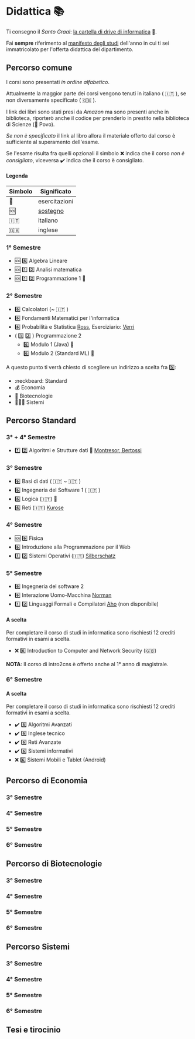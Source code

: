 # Didattica :books:

Ti consegno il _Santo Graal_: [la cartella di drive di informatica](https://bit.ly/drive-folder) 📁.

Fai __sempre__ riferimento al [manifesto degli studi]() dell'anno in cui ti sei immatricolato per l'offerta didattica del dipartimento.

## Percorso comune

I corsi sono presentati _in ordine alfabetico_.

Attualmente la maggior parte dei corsi vengono tenuti in italiano ( :it: ), se non diversamente specificato ( :gb: ).

I link dei libri sono stati presi da _Amazon_ ma sono presenti anche in biblioteca, riporterò anche il codice per prenderlo in prestito nella biblioteca di Scienze (📍 Povo).

_Se non è specificato_ il link al libro allora il materiale offerto dal corso è sufficiente al superamento dell'esame.

Se l'esame risulta fra quelli opzionali il simbolo ❌ indica che il corso _non è consigliato_, viceversa ✔️ indica che il corso è consigliato.

#### Legenda

| Simbolo | Significato    |
| --      | ---            |
| 🧪      | esercitazioni |
| :sos:   | [sostegno][1]  |
| :it:    | italiano       |
| :gb:    | inglese        |

### 1° Semestre

- :sos: :six: Algebra Lineare
- :sos: :one: :two: Analisi matematica
- :sos: :one: :two: Programmazione 1 🧪

### 2° Semestre

- :six: Calcolatori (~ :it: )
- :six: Fondamenti Matematici per l'informatica
- :six: Probabilità e Statistica [Ross][2], Eserciziario: [Verri][3]
- ( :one: :two: ) Programmazione 2
	- :six: Modulo 1 (Java) 🧪
	- :six: Modulo 2 (Standard ML) 🧪

A questo punto ti verrà chiesto di scegliere un indirizzo a scelta fra 5️⃣:

- :neckbeard: Standard
- 💰 Economia
- 🧬 Biotecnologie
- 👨🏻‍💻 Sistemi

## Percorso Standard

### 3° + 4° Semestre

- :one: :two: Algoritmi e Strutture dati 🧪 [Montresor, Bertossi][4]

### 3° Semestre

- :six: Basi di dati ( :it: ~ :it: )
- :six: Ingegneria del Software 1 ( :it: ) <!-- [][5] -->
- :six: Logica (:it:) 🧪
- :six: Reti (:it:) [Kurose][6]

### 4° Semestre

- :sos: :six: Fisica
- :six: Introduzione alla Programmazione per il Web
- :one: :two: Sistemi Operativi (:it:) [Silberschatz][7]

### 5° Semestre

- :six: Ingegneria del software 2
- :six: Interazione Uomo-Macchina [Norman][8]
- :one: :two: Linguaggi Formali e Compilatori [Aho][9] (non disponibile)

#### A scelta

Per completare il corso di studi in informatica sono rischiesti 12 crediti formativi in esami a scelta.

- :x: :six: Introduction to Computer and Network Security (:gb:)

__NOTA__: Il corso di intro2cns è offerto anche al 1° anno di magistrale.

### 6° Semestre

#### A scelta

Per completare il corso di studi in informatica sono rischiesti 12 crediti formativi in esami a scelta.

- :heavy_check_mark: :six: Algoritmi Avanzati
- :heavy_check_mark: :six: Inglese tecnico
- :heavy_check_mark: :six: Reti Avanzate
- :heavy_check_mark: :six: Sistemi informativi
- :x: :six: Sistemi Mobili e Tablet (Android)


## Percorso di Economia
### 3° Semestre
### 4° Semestre
### 5° Semestre
### 6° Semestre


## Percorso di Biotecnologie
### 3° Semestre
### 4° Semestre
### 5° Semestre
### 6° Semestre


## Percorso Sistemi
### 3° Semestre
### 4° Semestre
### 5° Semestre
### 6° Semestre


## Tesi e tirocinio

[1]: https://www.disi.unitn.it/it/education/educational-services/tutorship

[2]: https://www.amazon.it/Probabilità-statistica-lingegneria-scienze-Sheldon/dp/8891609943/

[3]: https://www.amazon.it/Probabilità-statistica-esercizi-desame-risolti/dp/8893850095/

[4]: https://www.amazon.it/Algoritmi-strutture-dati-Alan-Bertossi/dp/8825173954

<!-- [5]: -->

[6]: https://www.amazon.it/calcolatori-internet-approccio-top-down-aggiornamento/dp/8891902543/

[7]: https://www.amazon.it/Sistemi-operativi-Concetti-ed-esempi/dp/8865183713/

[8]: https://www.amazon.it/Design-Everyday-Things-Donald-Norman/dp/B01615JDB4/

[9]: https://www.amazon.it/Compilers-Principles-Techniques-Jeffrey-Hardcover/dp/B00MXIK9BC/
